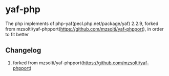 # yaf-php
The php implements of php-yaf(pecl.php.net/package/yaf) 2.2.9, forked from mzsolti/yaf-phpport(https://github.com/mzsolti/yaf-phpport), in order to fit better

## Changelog
1. forked from mzsolti/yaf-phpport(https://github.com/mzsolti/yaf-phpport)
